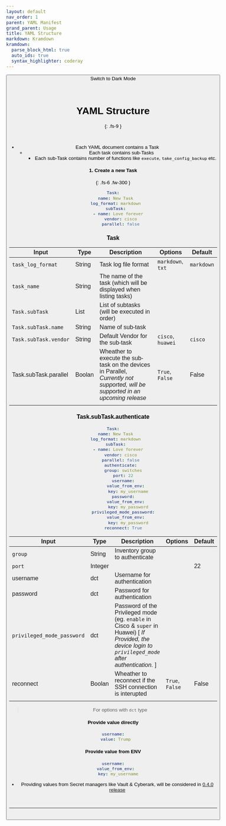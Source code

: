 ```yaml
---
layout: default
nav_order: 1
parent: YAML Manifest
grand_parent: Usage
title: YAML Structure
markdown: Kramdown
kramdown:
  parse_block_html: true
  auto_ids: true
  syntax_highlighter: coderay
---
```


<button class="btn js-toggle-dark-mode">Switch to Dark Mode

<script>
const toggleDarkMode = document.querySelector('.js-toggle-dark-mode');

jtd.addEvent(toggleDarkMode, 'click', function(){
  if (jtd.getTheme() === 'dark') {
    jtd.setTheme('light');
    toggleDarkMode.textContent = 'Switch to Dark Mode';
  } else {
    jtd.setTheme('dark');
    toggleDarkMode.textContent = 'Switch to Light Mode';
  }
});
</script>

<br>

# YAML Structure
{: .fs-9 }

<br>


- Each YAML document contains a Task
  - Each task contains sub-Tasks
    - Each sub-Task contains number of functions like `execute`, `take_config_backup` etc.



#### 1. Create a new Task
{: .fs-6 .fw-300 }


```yaml
Task:
  name: New Task
  log_format: markdown
  subTask:
    - name: Love forever
      vendor: cisco
      parallel: false
```

### Task

| Input                 | Type   | Description                                                  | Options             | Default    |
| --------------------- | ------ | ------------------------------------------------------------ | ------------------- | ---------- |
| `task_log_format`     | String | Task log file format                                         | `markdown`,  `txt`  | `markdown` |
| `task_name`           | String | The name of the task (which will be displayed when listing tasks) |                     |            |
| `Task.subTask`        | List   | List of subtasks (will be executed in order)                 |                     |            |
| `Task.subTask.name`   | String | Name of sub-task                                             |                     |            |
| `Task.subTask.vendor` | String | Default Vendor for the sub-task                              | `cisco`,   `huawei` | `cisco`    |
| Task.subTask.parallel | Boolan | Wheather to execute the sub-task on the devices in Parallel, _Currently not supported, will be supported in an upcoming release_ | `True`, `False`     | False      |
|                       |        |                                                              |                     |            |


### Task.subTask.authenticate

```yaml
Task:
  name: New Task
  log_format: markdown
  subTask:
    - name: Love forever
      vendor: cisco
      parallel: false
      authenticate:
        group: switches
        port: 22
        username:
          value_from_env:
            key: my_username
        password:
          value_from_env:
            key: my_password
        privileged_mode_password:
          value_from_env:
            key: my_password
        reconnect: True
```

| Input                      | Type    | Description                                                  | Options         | Default |
| -------------------------- | ------- | ------------------------------------------------------------ | --------------- | ------- |
| `group`                    | String  | Inventory group to authenticate                              |                 |         |
| `port`                     | Integer |                                                              |                 | 22      |
| username                   | dct     | Username for authentication                                  |                 |         |
| password                   | dct     | Password for authentication                                  |                 |         |
| `privileged_mode_password` | dct     | Password of the Privileged mode (eg. `enable` in Cisco & `super` in Huawei) [ *If Provided, the device login to `privileged_mode` after authentication.* ] |                 |         |
| reconnect                  | Boolan  | Wheather to reconnect if the SSH connection is interupted    | `True`, `False` | False   |
|                            |         |                                                              |                 |         |

> For options with `dct` type

#### Provide value directly

```yaml
username:
  value: Trump
```

#### Provide value from ENV

```yaml
username:
  value_from_env:
    key: my_username
```

* Providing values from Secret managers like Vault & Cyberark, will be considered in [0.4.0 release](https://github.com/eslam-gomaa/Flexible-Network/milestone/2)




<br>

---

<br>

